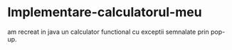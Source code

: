 # Implementare-calculatorul-meu
am recreat in java un calculator functional cu exceptii semnalate prin pop-up.
